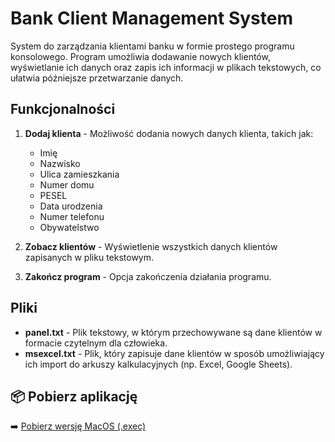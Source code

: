 # Bank Client Management System

System do zarządzania klientami banku w formie prostego programu konsolowego. Program umożliwia dodawanie nowych klientów, wyświetlanie ich danych oraz zapis ich informacji w plikach tekstowych, co ułatwia późniejsze przetwarzanie danych.

## Funkcjonalności

1. **Dodaj klienta** - Możliwość dodania nowych danych klienta, takich jak:
   - Imię
   - Nazwisko
   - Ulica zamieszkania
   - Numer domu
   - PESEL
   - Data urodzenia
   - Numer telefonu
   - Obywatelstwo

2. **Zobacz klientów** - Wyświetlenie wszystkich danych klientów zapisanych w pliku tekstowym.

3. **Zakończ program** - Opcja zakończenia działania programu.

## Pliki

- **panel.txt** - Plik tekstowy, w którym przechowywane są dane klientów w formacie czytelnym dla człowieka.
- **msexcel.txt** - Plik, który zapisuje dane klientów w sposób umożliwiający ich import do arkuszy kalkulacyjnych (np. Excel, Google Sheets).

## 📦 Pobierz aplikację

➡️ [Pobierz wersję MacOS (.exec)](./src/bank_client_managmentv10.exec)